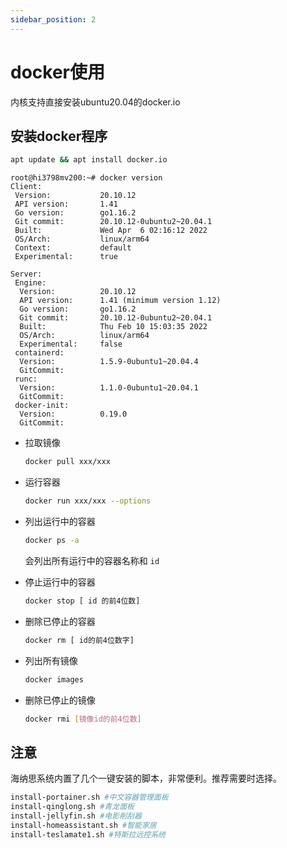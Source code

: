 ```yaml
---
sidebar_position: 2
---
```


# docker使用

内核支持直接安装ubuntu20.04的docker.io

## 安装docker程序

```bash
apt update && apt install docker.io
```

```consle
root@hi3798mv200:~# docker version
Client:
 Version:           20.10.12
 API version:       1.41
 Go version:        go1.16.2
 Git commit:        20.10.12-0ubuntu2~20.04.1
 Built:             Wed Apr  6 02:16:12 2022
 OS/Arch:           linux/arm64
 Context:           default
 Experimental:      true

Server:
 Engine:
  Version:          20.10.12
  API version:      1.41 (minimum version 1.12)
  Go version:       go1.16.2
  Git commit:       20.10.12-0ubuntu2~20.04.1
  Built:            Thu Feb 10 15:03:35 2022
  OS/Arch:          linux/arm64
  Experimental:     false
 containerd:
  Version:          1.5.9-0ubuntu1~20.04.4
  GitCommit:
 runc:
  Version:          1.1.0-0ubuntu1~20.04.1
  GitCommit:
 docker-init:
  Version:          0.19.0
  GitCommit:

```

- 拉取镜像

  ```bash
  docker pull xxx/xxx
  ```

  

- 运行容器

  ```bash
  docker run xxx/xxx --options
  ```

- 列出运行中的容器

  ```bash
  docker ps -a
  ```

  会列出所有运行中的容器名称和 ```id```

- 停止运行中的容器

  ```bash
  docker stop [ id 的前4位数]
  ```

  

- 删除已停止的容器

  ```bash
  docker rm [ id的前4位数字]
  ```

  

- 列出所有镜像

  ```bash
  docker images
  ```

  

- 删除已停止的镜像

  ```bash
  docker rmi [镜像id的前4位数]
  ```



## 注意

海纳思系统内置了几个一键安装的脚本，非常便利。推荐需要时选择。

```bash
install-portainer.sh #中文容器管理面板
install-qinglong.sh #青龙面板
install-jellyfin.sh #电影削刮器
install-homeassistant.sh #智能家居
install-teslamate1.sh #特斯拉远控系统
```

